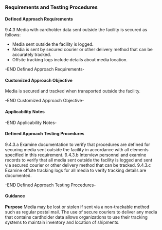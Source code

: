 ### Requirements and Testing Procedures

#### Defined Approach Requirements
9.4.3 Media with cardholder data sent outside the facility is secured as follows:
- Media sent outside the facility is logged.
- Media is sent by secured courier or other delivery method that can be accurately tracked.
- Offsite tracking logs include details about media location.

-END Defined Approach Requirements- 
#### Customized Approach Objective
Media is secured and tracked when transported outside the facility.

-END Customized Approach Objective- 
#### Applicability Notes



-END Applicability Notes- 
#### Defined Approach Testing Procedures
9.4.3.a Examine documentation to verify that procedures are defined for securing media sent outside the facility in accordance with all elements specified in this requirement.
9.4.3.b Interview personnel and examine records to verify that all media sent outside the facility is logged and sent via secured courier or other delivery method that can be tracked.
9.4.3.c Examine offsite tracking logs for all media to verify tracking details are documented.

-END Defined Approach Testing Procedures- 
#### Guidance
**Purpose**
Media may be lost or stolen if sent via a non-trackable method such as regular postal mail. The use of secure couriers to deliver any media that contains cardholder data allows organizations to use their tracking systems to maintain inventory and location of shipments.